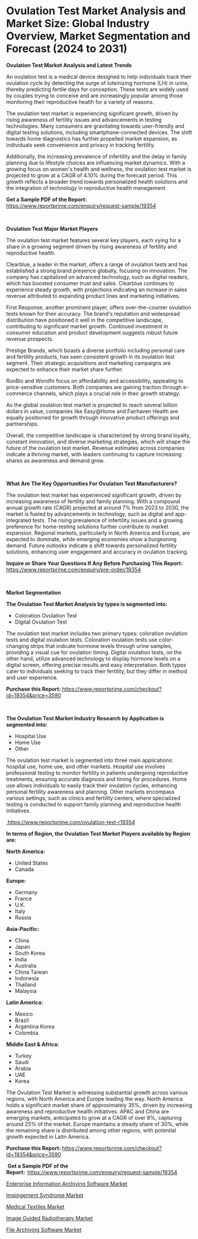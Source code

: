 <p><h1>Ovulation Test Market Analysis and Market Size: Global Industry Overview, Market Segmentation and Forecast (2024 to 2031)</h1></p><p><strong>Ovulation Test Market Analysis and Latest Trends</strong></p>
<p><p>An ovulation test is a medical device designed to help individuals track their ovulation cycle by detecting the surge of luteinizing hormone (LH) in urine, thereby predicting fertile days for conception. These tests are widely used by couples trying to conceive and are increasingly popular among those monitoring their reproductive health for a variety of reasons.</p><p>The ovulation test market is experiencing significant growth, driven by rising awareness of fertility issues and advancements in testing technologies. Many consumers are gravitating towards user-friendly and digital testing solutions, including smartphone-connected devices. The shift towards home diagnostics has further propelled market expansion, as individuals seek convenience and privacy in tracking fertility.</p><p>Additionally, the increasing prevalence of infertility and the delay in family planning due to lifestyle choices are influencing market dynamics. With a growing focus on women's health and wellness, the ovulation test market is projected to grow at a CAGR of 4.10% during the forecast period. This growth reflects a broader trend towards personalized health solutions and the integration of technology in reproductive health management.</p></p>
<p><strong>Get a Sample PDF of the Report:&nbsp;</strong> <a href="https://www.reportprime.com/enquiry/request-sample/19354?utm_campaign=1864&utm_medium=2&utm_source=Github&utm_content=ia&utm_term=23112024&utm_id=ovulation-test">https://www.reportprime.com/enquiry/request-sample/19354</a></p>
<p>&nbsp;</p>
<p><strong>Ovulation Test Major Market Players</strong></p>
<p><p>The ovulation test market features several key players, each vying for a share in a growing segment driven by rising awareness of fertility and reproductive health. </p><p>Clearblue, a leader in the market, offers a range of ovulation tests and has established a strong brand presence globally, focusing on innovation. The company has capitalized on advanced technology, such as digital readers, which has boosted consumer trust and sales. Clearblue continues to experience steady growth, with projections indicating an increase in sales revenue attributed to expanding product lines and marketing initiatives.</p><p>First Response, another prominent player, offers over-the-counter ovulation tests known for their accuracy. The brand's reputation and widespread distribution have positioned it well in the competitive landscape, contributing to significant market growth. Continued investment in consumer education and product development suggests robust future revenue prospects.</p><p>Prestige Brands, which boasts a diverse portfolio including personal care and fertility products, has seen consistent growth in its ovulation test segment. Their strategic acquisitions and marketing campaigns are expected to enhance their market share further.</p><p>RunBio and Wondfo focus on affordability and accessibility, appealing to price-sensitive customers. Both companies are gaining traction through e-commerce channels, which plays a crucial role in their growth strategy.</p><p>As the global ovulation test market is projected to reach several billion dollars in value, companies like Easy@Home and Fairhaven Health are equally positioned for growth through innovative product offerings and partnerships. </p><p>Overall, the competitive landscape is characterized by strong brand loyalty, constant innovation, and diverse marketing strategies, which will shape the future of the ovulation test market. Revenue estimates across companies indicate a thriving market, with leaders continuing to capture increasing shares as awareness and demand grow.</p></p>
<p>&nbsp;</p>
<p><strong>What Are The Key Opportunities For Ovulation Test Manufacturers?</strong></p>
<p><p>The ovulation test market has experienced significant growth, driven by increasing awareness of fertility and family planning. With a compound annual growth rate (CAGR) projected at around 7% from 2023 to 2030, the market is fueled by advancements in technology, such as digital and app-integrated tests. The rising prevalence of infertility issues and a growing preference for home-testing solutions further contribute to market expansion. Regional markets, particularly in North America and Europe, are expected to dominate, while emerging economies show a burgeoning demand. Future outlooks indicate a shift towards personalized fertility solutions, enhancing user engagement and accuracy in ovulation tracking.</p></p>
<p><strong>Inquire or Share Your Questions If Any Before Purchasing This Report:</strong> <a href="https://www.reportprime.com/enquiry/pre-order/19354?utm_campaign=1864&utm_medium=2&utm_source=Github&utm_content=ia&utm_term=23112024&utm_id=ovulation-test">https://www.reportprime.com/enquiry/pre-order/19354</a></p>
<p>&nbsp;</p>
<p><strong>Market Segmentation</strong></p>
<p><strong>The Ovulation Test Market Analysis by types is segmented into:</strong></p>
<p><ul><li>Coloration Ovulation Test</li><li>Digital Ovulation Test</li></ul></p>
<p><p>The ovulation test market includes two primary types: coloration ovulation tests and digital ovulation tests. Coloration ovulation tests use color-changing strips that indicate hormone levels through urine samples, providing a visual cue for ovulation timing. Digital ovulation tests, on the other hand, utilize advanced technology to display hormone levels on a digital screen, offering precise results and easy interpretation. Both types cater to individuals seeking to track their fertility, but they differ in method and user experience.</p></p>
<p><strong>Purchase this Report:&nbsp;</strong><a href="https://www.reportprime.com/checkout?id=19354&price=3590&utm_campaign=1864&utm_medium=2&utm_source=Github&utm_content=ia&utm_term=23112024&utm_id=ovulation-test">https://www.reportprime.com/checkout?id=19354&price=3590</a></p>
<p>&nbsp;</p>
<p><strong>The Ovulation Test Market Industry Research by Application is segmented into:</strong></p>
<p><ul><li>Hospital Use</li><li>Home Use</li><li>Other</li></ul></p>
<p><p>The ovulation test market is segmented into three main applications: hospital use, home use, and other markets. Hospital use involves professional testing to monitor fertility in patients undergoing reproductive treatments, ensuring accurate diagnosis and timing for procedures. Home use allows individuals to easily track their ovulation cycles, enhancing personal fertility awareness and planning. Other markets encompass various settings, such as clinics and fertility centers, where specialized testing is conducted to support family planning and reproductive health initiatives.</p></p>
<p><a href="https://www.reportprime.com/ovulation-test-r19354?utm_campaign=1864&utm_medium=2&utm_source=Github&utm_content=ia&utm_term=23112024&utm_id=ovulation-test">&nbsp;https://www.reportprime.com/ovulation-test-r19354</a></p>
<p><strong>In terms of Region, the Ovulation Test Market Players available by Region are:</strong></p>
<p>
    <p> <strong> North America: </strong>
        <ul>
            <li>United States</li>
            <li>Canada</li>
        </ul>
        </p> 
    <p> <strong> Europe: </strong>
        <ul>
            <li>Germany</li>
            <li>France</li>
            <li>U.K.</li>
            <li>Italy</li>
            <li>Russia</li>
        </ul>
        </p> 
    <p> <strong> Asia-Pacific: </strong>
        <ul>
            <li>China</li>
            <li>Japan</li>
            <li>South Korea</li>
            <li>India</li>
            <li>Australia</li>
            <li>China Taiwan</li>
            <li>Indonesia</li>
            <li>Thailand</li>
            <li>Malaysia</li>
        </ul>
        </p> 
    <p> <strong> Latin America: </strong>
        <ul>
            <li>Mexico</li>
            <li>Brazil</li>
            <li>Argentina Korea</li>
            <li>Colombia</li>
        </ul>
        </p> 
    <p> <strong> Middle East & Africa: </strong>
        <ul>
            <li>Turkey</li>
            <li>Saudi</li>
            <li>Arabia</li>
            <li>UAE</li>
            <li>Korea</li>
        </ul>
    </p>
    </p>
<p><p>The Ovulation Test Market is witnessing substantial growth across various regions, with North America and Europe leading the way. North America holds a significant market share of approximately 35%, driven by increasing awareness and reproductive health initiatives. APAC and China are emerging markets, anticipated to grow at a CAGR of over 8%, capturing around 25% of the market. Europe maintains a steady share of 30%, while the remaining share is distributed among other regions, with potential growth expected in Latin America.</p></p>
<p><strong>Purchase this Report: </strong><a href="https://www.reportprime.com/checkout?id=19354&price=3590&utm_campaign=1864&utm_medium=2&utm_source=Github&utm_content=ia&utm_term=23112024&utm_id=ovulation-test">https://www.reportprime.com/checkout?id=19354&price=3590</a></p>
<p>&nbsp;<strong>Get a Sample PDF of the Report:&nbsp;&nbsp;</strong><a href="https://www.reportprime.com/enquiry/request-sample/19354?utm_campaign=1864&utm_medium=2&utm_source=Github&utm_content=ia&utm_term=23112024&utm_id=ovulation-test">https://www.reportprime.com/enquiry/request-sample/19354</a></p>
<p><strong></strong></p>
<p><p><a href="https://issuu.com/reportprime-2/docs/enterprise-information-archiving-so_fea6a1c44c564e?utm_campaign=1864&utm_medium=2&utm_source=Github&utm_content=ia&utm_term=23112024&utm_id=ovulation-test">Enterprise Information Archiving Software Market</a></p><p><a href="https://www.linkedin.com/pulse/research-examination-onthe-impingement-syndrome-marketsize-pwmxe?utm_campaign=1864&utm_medium=2&utm_source=Github&utm_content=ia&utm_term=23112024&utm_id=ovulation-test">Impingement Syndrome Market</a></p><p><a href="https://github.com/julyju69/Market-Research-Report-List-5/blob/main/medical-textiles-market.md?utm_campaign=1864&utm_medium=2&utm_source=Github&utm_content=ia&utm_term=23112024&utm_id=ovulation-test">Medical Textiles Market</a></p><p><a href="https://www.linkedin.com/pulse/future-innovation-global-image-guided-radiotherapy-market-4zzde?utm_campaign=1864&utm_medium=2&utm_source=Github&utm_content=ia&utm_term=23112024&utm_id=ovulation-test">Image Guided Radiotherapy Market</a></p><p><a href="https://issuu.com/reportprime-2/docs/file-archiving-software-market-size_938a25ec987361?utm_campaign=1864&utm_medium=2&utm_source=Github&utm_content=ia&utm_term=23112024&utm_id=ovulation-test">File Archiving Software Market</a></p></p>